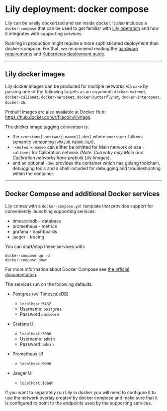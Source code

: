 # Lily deployment: docker compose

Lily can be easily dockerized and ran inside docker. It also includes a
`docker-compose` that can be used to get familiar with
[Lily operation](operation.md) and how it integrates with supporting services.

Running in production might require a more sophisticated deployment than
docker-compose. For that, we recommend reading the
[hardware requirements](hardware.md) and
[Kubernetes deployment guide](deployment-k8s.md).

---

## Lily docker images

Lily docker images can be produced for multiple networks via `make` by passing
one of the following targets as an argument: `docker-mainnet`,
`docker-calibnet`, `docker-nerpanet`, `docker-butterflynet`,
`docker-interopnet`, `docker-2k`.

Prebuilt images are also available at Docker Hub:
https://hub.docker.com/r/filecoin/lily/tags.

The docker image tagging convention is: 

  * the `<version>[-<network-name>][-dev]` where `<version>` follows semantic
  versioning (`vMAJOR.MINOR.REV`),
  * `-<network-name>` can either be omitted for Main network or use
  `-calibnet` for Calibration network _(Note: Currently only Main and
  Calibration networks have prebuilt Lily images)_,
  * and an optional `-dev` provides the container which has golang toolchain,
  debugging tools and a shell included for debugging and troubleshooting
  within the container.

---

## Docker Compose and additional Docker services

Lily comes with a `docker-compose.yml` template that provides support for
conveniently launching supporting services:

  * timescaledb - database
  * prometheus - metrics
  * grafana - dashboards
  * jaeger - tracing

You can start/stop these services with:

```
docker-compose up -d
docker-compose down
```

For more information about Docker Compose see
[the official documentation](https://docs.docker.com/compose/).

The services run on the following defaults:

  * Postgres (w/ TimescaleDB)
    * `localhost:5432`
    * Username: `postgres`
    * Password `passowrd`

  * Grafana UI
    * `localhost:3000`
    * Username: `admin`
    * Password: `admin`
  * Prometheus UI
    * `localhost:9090`
  * Jaeger UI
    * `localhost:16686`


If you want to separately run Lily in docker you will need to configure it to
use the network overlay created by docker compose and make sure that it is
configured to point to the endpoints used by the supporting services.
